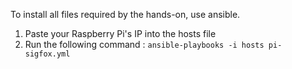 To install all files required by the hands-on, use ansible.
1. Paste your Raspberry Pi's IP into the hosts file
2. Run the following command :
`ansible-playbooks -i hosts pi-sigfox.yml`
